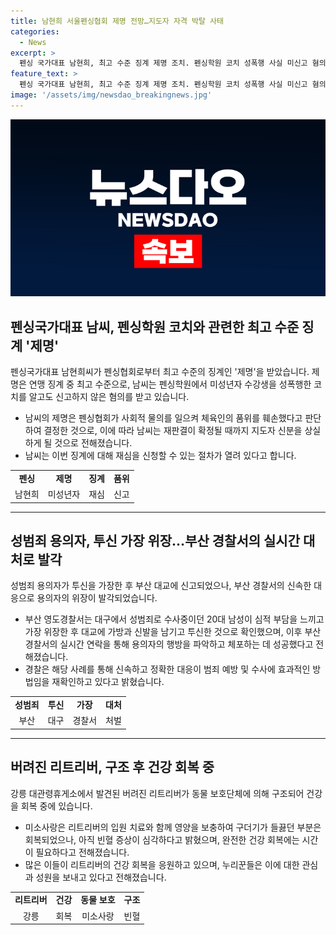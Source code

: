 ```yaml
---
title: 남현희 서울펜싱협회 제명 전망…지도자 자격 박탈 사태
categories:
  - News
excerpt: >
  펜싱 국가대표 남현희, 최고 수준 징계 제명 조치. 펜싱학원 코치 성폭행 사실 미신고 혐의로. 스포츠 윤리센터, 3월 징계 요구. 남씨는 재심 가능. 20대 남성, 부산 앞바다에 투신한 척 위장 후 발각. 성범죄 혐의로 수사 중. 구더기에 시달린 리트리버, 동물보호소서 치료 중. 구더기부분은 회복, 빈혈 증상 여전. 함께 응원하는 누리꾼들.
feature_text: >
  펜싱 국가대표 남현희, 최고 수준 징계 제명 조치. 펜싱학원 코치 성폭행 사실 미신고 혐의로. 스포츠 윤리센터, 3월 징계 요구. 남씨는 재심 가능. 20대 남성, 부산 앞바다에 투신한 척 위장 후 발각. 성범죄 혐의로 수사 중. 구더기에 시달린 리트리버, 동물보호소서 치료 중. 구더기부분은 회복, 빈혈 증상 여전. 함께 응원하는 누리꾼들.
image: '/assets/img/newsdao_breakingnews.jpg'
---
```


<p><img src="/assets/img/newsdao_breakingnews.jpg" alt="firstkoreanews 속보" /></p>

<h2 data-ke-size="size26">펜싱국가대표 남씨, 펜싱학원 코치와 관련한 최고 수준 징계 '제명'</h2>

<p data-ke-size="size16">펜싱국가대표 남현희씨가 펜싱협회로부터 최고 수준의 징계인 '제명'을 받았습니다. 제명은 연맹 징계 중 최고 수준으로, 남씨는 펜싱학원에서 미성년자 수강생을 성폭행한 코치를 알고도 신고하지 않은 혐의를 받고 있습니다.</p>

<ul>
  <li>남씨의 제명은 펜싱협회가 사회적 물의를 일으켜 체육인의 품위를 훼손했다고 판단하여 결정한 것으로, 이에 따라 남씨는 재판결이 확정될 때까지 지도자 신분을 상실하게 될 것으로 전해졌습니다.</li>
  <li>남씨는 이번 징계에 대해 재심을 신청할 수 있는 절차가 열려 있다고 합니다.</li>
</ul>

<table>
  <tr>
    <td style="text-align: center; height: 17px;"><b>펜싱</b></td>
    <td style="text-align: center; height: 17px;"><b>제명</b></td>
    <td style="text-align: center; height: 17px;"><b>징계</b></td>
    <td style="text-align: center; height: 17px;"><b>품위</b></td>
  </tr>
  <tr>
    <td style="text-align: center;">남현희</td>
    <td style="text-align: center;">미성년자</td>
    <td style="text-align: center;">재심</td>
    <td style="text-align: center;">신고</td>
  </tr>
</table>

<hr>

<h2 data-ke-size="size26">성범죄 용의자, 투신 가장 위장…부산 경찰서의 실시간 대처로 발각</h2>

<p data-ke-size="size16">성범죄 용의자가 투신을 가장한 후 부산 대교에 신고되었으나, 부산 경찰서의 신속한 대응으로 용의자의 위장이 발각되었습니다.</p>

<ul>
  <li>부산 영도경찰서는 대구에서 성범죄로 수사중이던 20대 남성이 심적 부담을 느끼고 가장 위장한 후 대교에 가방과 신발을 남기고 투신한 것으로 확인했으며, 이후 부산 경찰서의 실시간 연락을 통해 용의자의 행방을 파악하고 체포하는 데 성공했다고 전해졌습니다.</li>
  <li>경찰은 해당 사례를 통해 신속하고 정확한 대응이 범죄 예방 및 수사에 효과적인 방법임을 재확인하고 있다고 밝혔습니다.</li>
</ul>

<table>
  <tr>
    <td style="text-align: center; height: 17px;"><b>성범죄</b></td>
    <td style="text-align: center; height: 17px;"><b>투신</b></td>
    <td style="text-align: center; height: 17px;"><b>가장</b></td>
    <td style="text-align: center; height: 17px;"><b>대처</b></td>
  </tr>
  <tr>
    <td style="text-align: center;">부산</td>
    <td style="text-align: center;">대구</td>
    <td style="text-align: center;">경찰서</td>
    <td style="text-align: center;">처벌</td>
  </tr>
</table>

<hr>

<h2 data-ke-size="size26">버려진 리트리버, 구조 후 건강 회복 중</h2>

<p data-ke-size="size16">강릉 대관령휴게소에서 발견된 버려진 리트리버가 동물 보호단체에 의해 구조되어 건강을 회복 중에 있습니다.</p>

<ul>
  <li>미소사랑은 리트리버의 입원 치료와 함께 영양을 보충하여 구더기가 들끓던 부분은 회복되었으나, 아직 빈혈 증상이 심각하다고 밝혔으며, 완전한 건강 회복에는 시간이 필요하다고 전해졌습니다.</li>
  <li>많은 이들이 리트리버의 건강 회복을 응원하고 있으며, 누리꾼들은 이에 대한 관심과 성원을 보내고 있다고 전해졌습니다.</li>
</ul>

<table>
  <tr>
    <td style="text-align: center; height: 17px;"><b>리트리버</b></td>
    <td style="text-align: center; height: 17px;"><b>건강</b></td>
    <td style="text-align: center; height: 17px;"><b>동물 보호</b></td>
    <td style="text-align: center; height: 17px;"><b>구조</b></td>
  </tr>
  <tr>
    <td style="text-align: center;">강릉</td>
    <td style="text-align: center;">회복</td>
    <td style="text-align: center;">미소사랑</td>
    <td style="text-align: center;">빈혈</td>
  </tr>
</table>

<p data-ke-size="size16">&nbsp;</p>

